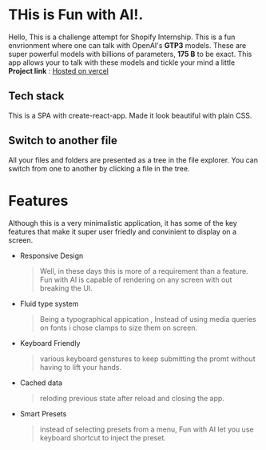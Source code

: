 # THis is Fun with AI!.

Hello, This is a challenge attempt for Shopify Internship. This is a fun envrionment where one can talk with OpenAI's **GTP3** models. These are super powerful models with billions of parameters, **175 B** to be exact. This app allows your to talk with these models and tickle  your mind a little
**Project link** : [Hosted on vercel](https://fun-with-ai-delta.vercel.app/)


## Tech stack

This is a SPA with create-react-app. Made it look beautiful with plain CSS.

## Switch to another file

All your files and folders are presented as a tree in the file explorer. You can switch from one to another by clicking a file in the tree.


# Features

Although this is a very minimalistic application, it has some of the key features that make it super user friedly and  convinient to display on a screen.

- Responsive Design
	> Well, in these days this is more of a requirement than a feature. Fun with AI is capable of rendering on any screen with out breaking the UI.
	

- Fluid type system
	> Being  a typographical appication , Instead of using media queries on fonts i chose clamps to size them on screen. 

- Keyboard Friendly
	> various keyboard genstures to keep submitting the promt without having to lift your hands.
- Cached data
	> reloding previous state after reload and closing the app.
- Smart Presets
	> instead of selecting presets from a menu, Fun with AI let you use keyboard shortcut to inject the preset.


```
